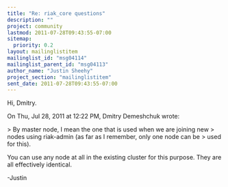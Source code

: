 ```yaml
---
title: "Re: riak_core questions"
description: ""
project: community
lastmod: 2011-07-28T09:43:55-07:00
sitemap:
  priority: 0.2
layout: mailinglistitem
mailinglist_id: "msg04114"
mailinglist_parent_id: "msg04113"
author_name: "Justin Sheehy"
project_section: "mailinglistitem"
sent_date: 2011-07-28T09:43:55-07:00
---
```



Hi, Dmitry.

On Thu, Jul 28, 2011 at 12:22 PM, Dmitry Demeshchuk
 wrote:

&gt; By master node, I mean the one that is used when we are joining new
&gt; nodes using riak-admin (as far as I remember, only one node can be
&gt; used for this).

You can use any node at all in the existing cluster for this purpose.
They are all effectively identical.

-Justin

